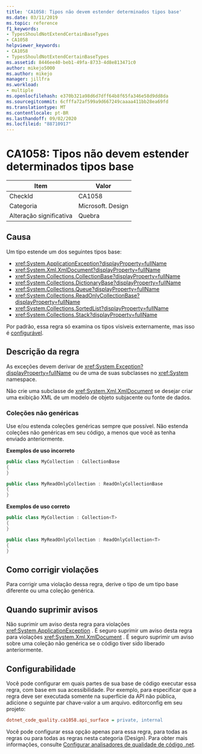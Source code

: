 ```yaml
---
title: 'CA1058: Tipos não devem estender determinados tipos base'
ms.date: 03/11/2019
ms.topic: reference
f1_keywords:
- TypesShouldNotExtendCertainBaseTypes
- CA1058
helpviewer_keywords:
- CA1058
- TypesShouldNotExtendCertainBaseTypes
ms.assetid: 8446ee40-beb1-49fa-8733-4d8e813471c0
author: mikejo5000
ms.author: mikejo
manager: jillfra
ms.workload:
- multiple
ms.openlocfilehash: e370b321a98d6d7dff64b8f65fa346e58d9dd8da
ms.sourcegitcommit: 6cfffa72af599a9d667249caaaa411bb28ea69fd
ms.translationtype: MT
ms.contentlocale: pt-BR
ms.lasthandoff: 09/02/2020
ms.locfileid: "88710917"
---
```

# <a name="ca1058-types-should-not-extend-certain-base-types"></a>CA1058: Tipos não devem estender determinados tipos base

|Item|Valor|
|-|-|
|CheckId|CA1058|
|Categoria|Microsoft. Design|
|Alteração significativa|Quebra|

## <a name="cause"></a>Causa

Um tipo estende um dos seguintes tipos base:

- <xref:System.ApplicationException?displayProperty=fullName>
- <xref:System.Xml.XmlDocument?displayProperty=fullName>
- <xref:System.Collections.CollectionBase?displayProperty=fullName>
- <xref:System.Collections.DictionaryBase?displayProperty=fullName>
- <xref:System.Collections.Queue?displayProperty=fullName>
- <xref:System.Collections.ReadOnlyCollectionBase?displayProperty=fullName>
- <xref:System.Collections.SortedList?displayProperty=fullName>
- <xref:System.Collections.Stack?displayProperty=fullName>

Por padrão, essa regra só examina os tipos visíveis externamente, mas isso é [configurável](#configurability).

## <a name="rule-description"></a>Descrição da regra

As exceções devem derivar de <xref:System.Exception?displayProperty=fullName> ou de uma de suas subclasses no <xref:System> namespace.

Não crie uma subclasse de <xref:System.Xml.XmlDocument> se desejar criar uma exibição XML de um modelo de objeto subjacente ou fonte de dados.

### <a name="non-generic-collections"></a>Coleções não genéricas

Use e/ou estenda coleções genéricas sempre que possível. Não estenda coleções não genéricas em seu código, a menos que você as tenha enviado anteriormente.

**Exemplos de uso incorreto**

```csharp
public class MyCollection : CollectionBase
{
}

public class MyReadOnlyCollection : ReadOnlyCollectionBase
{
}
```

**Exemplos de uso correto**

```csharp
public class MyCollection : Collection<T>
{
}

public class MyReadOnlyCollection : ReadOnlyCollection<T>
{
}
```

## <a name="how-to-fix-violations"></a>Como corrigir violações

Para corrigir uma violação dessa regra, derive o tipo de um tipo base diferente ou uma coleção genérica.

## <a name="when-to-suppress-warnings"></a>Quando suprimir avisos

Não suprimir um aviso desta regra para violações <xref:System.ApplicationException> . É seguro suprimir um aviso desta regra para violações <xref:System.Xml.XmlDocument> . É seguro suprimir um aviso sobre uma coleção não genérica se o código tiver sido liberado anteriormente.

## <a name="configurability"></a>Configurabilidade

Você pode configurar em quais partes de sua base de código executar essa regra, com base em sua acessibilidade. Por exemplo, para especificar que a regra deve ser executada somente na superfície da API não pública, adicione o seguinte par chave-valor a um arquivo. editorconfig em seu projeto:

```ini
dotnet_code_quality.ca1058.api_surface = private, internal
```

Você pode configurar essa opção apenas para essa regra, para todas as regras ou para todas as regras nesta categoria (Design). Para obter mais informações, consulte [Configurar analisadores de qualidade de código .net](configure-fxcop-analyzers.md).
